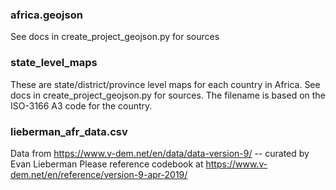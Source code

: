 ### africa.geojson
See docs in create_project_geojson.py for sources

### state_level_maps
These are state/district/province level maps for each country in Africa.
See docs in create_project_geojson.py for sources. The filename is based on the ISO-3166 A3 code for the country.

### lieberman_afr_data.csv
Data from https://www.v-dem.net/en/data/data-version-9/ -- curated by Evan Lieberman
Please reference codebook at https://www.v-dem.net/en/reference/version-9-apr-2019/
